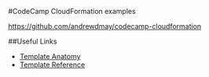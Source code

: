 #CodeCamp CloudFormation examples

https://github.com/andrewdmay/codecamp-cloudformation

##Useful Links

* [Template Anatomy](http://docs.aws.amazon.com/AWSCloudFormation/latest/UserGuide/template-anatomy.html)
* [Template Reference](http://docs.aws.amazon.com/AWSCloudFormation/latest/UserGuide/template-reference.html)
